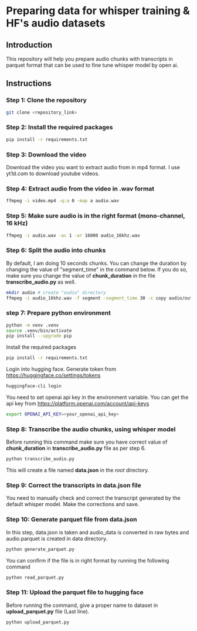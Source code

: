 # Preparing data for whisper training & HF's audio datasets

## Introduction
This repository will help you prepare audio chunks with transcripts in parquet format that can be used to fine tune 
whisper model by open ai.

## Instructions
### Step 1: Clone the repository
```bash
git clone <repository_link>
```

### Step 2: Install the required packages
```bash
pip install -r requirements.txt
```

### Step 3: Download the video
Download the video you want to extract audio from in mp4 format. I use yt1d.com to download youtube videos.

### Step 4: Extract audio from the video in .wav format
```bash
ffmpeg -i video.mp4 -q:a 0 -map a audio.wav
```
### Step 5: Make sure audio is in the right format (mono-channel, 16 kHz)
```bash
ffmpeg -i audio.wav -ac 1 -ar 16000 audio_16khz.wav
```

### Step 6: Split the audio into chunks
By default, I am doing 10 seconds chunks. You can change the duration by changing the value of "segment_time" in the 
command below. If you do so, make sure you change the value of **chunk_duration** in the file **transcribe_audio.py** 
as well.
```bash
mkdir audio # create "audio" directory
ffmpeg -i audio_16khz.wav -f segment -segment_time 30 -c copy audio/output_%03d.wav
```
### step 7: Prepare python environment
```bash
python -m venv .venv
source .venv/bin/activate
pip install --upgrade pip
```
Install the required packages
```bash
pip install -r requirements.txt
```
Login into hugging face. Generate token from https://huggingface.co/settings/tokens
```bash
huggingface-cli login
```
You need to set openai api key in the environment variable. You can get the api key from 
https://platform.openai.com/account/api-keys
```bash
export OPENAI_API_KEY=<your_openai_api_key>
```

### Step 8: Transcribe the audio chunks, using whisper model
Before running this command make sure you have correct value of **chunk_duration** in **transcribe_audio.py** file as 
per step 6.
```bash
python transcribe_audio.py
```
This will create a file named **data.json** in the *root* directory.

### Step 9: Correct the transcripts in data.json file
You need to manually check and correct the transcript generated by the default whisper model. Make the corrections 
and save.

### Step 10: Generate parquet file from data.json
In this step, data.json is taken and audio_data is converted in raw bytes and audio.parquet is created in data 
directory.
```bash
python generate_parquet.py
```
You can confirm if the file is in right format by running the following command
```bash
python read_parquet.py
```

### Step 11: Upload the parquet file to hugging face
Before running the command, give a proper name to dataset in **upload_parquet.py** file (Last line).
```bash
python upload_parquet.py
```